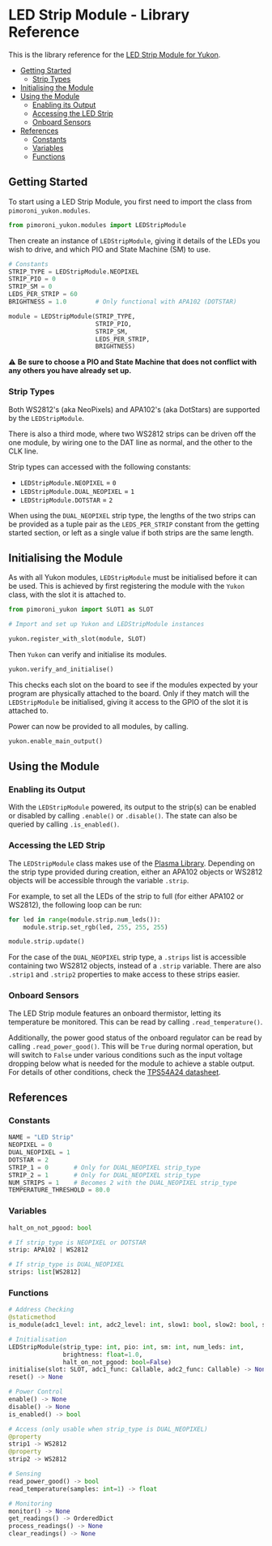 # LED Strip Module - Library Reference <!-- omit in toc -->

This is the library reference for the [LED Strip Module for Yukon](https://pimoroni.com/yukon).

- [Getting Started](#getting-started)
  - [Strip Types](#strip-types)
- [Initialising the Module](#initialising-the-module)
- [Using the Module](#using-the-module)
  - [Enabling its Output](#enabling-its-output)
  - [Accessing the LED Strip](#accessing-the-led-strip)
  - [Onboard Sensors](#onboard-sensors)
- [References](#references)
  - [Constants](#constants)
  - [Variables](#variables)
  - [Functions](#functions)


## Getting Started

To start using a LED Strip Module, you first need to import the class from `pimoroni_yukon.modules`.

```python
from pimoroni_yukon.modules import LEDStripModule
```

Then create an instance of `LEDStripModule`, giving it details of the LEDs you wish to drive, and which PIO and State Machine (SM) to use.

```python
# Constants
STRIP_TYPE = LEDStripModule.NEOPIXEL
STRIP_PIO = 0
STRIP_SM = 0
LEDS_PER_STRIP = 60
BRIGHTNESS = 1.0        # Only functional with APA102 (DOTSTAR)

module = LEDStripModule(STRIP_TYPE,
                        STRIP_PIO,
                        STRIP_SM, 
                        LEDS_PER_STRIP,
                        BRIGHTNESS)
```

:warning: **Be sure to choose a PIO and State Machine that does not conflict with any others you have already set up.**


### Strip Types

Both WS2812's (aka NeoPixels) and APA102's (aka DotStars) are supported by the `LEDStripModule`.

There is also a third mode, where two WS2812 strips can be driven off the one module, by wiring one to the DAT line as normal, and the other to the CLK line.

Strip types can accessed with the following constants:

* `LEDStripModule.NEOPIXEL` = `0`
* `LEDStripModule.DUAL_NEOPIXEL` = `1`
* `LEDStripModule.DOTSTAR` = `2`

When using the `DUAL_NEOPIXEL` strip type, the lengths of the two strips can be provided as a tuple pair as the `LEDS_PER_STRIP` constant from the getting started section, or left as a single value if both strips are the same length.


## Initialising the Module

As with all Yukon modules, `LEDStripModule` must be initialised before it can be used. This is achieved by first registering the module with the `Yukon` class, with the slot it is attached to.

```python
from pimoroni_yukon import SLOT1 as SLOT

# Import and set up Yukon and LEDStripModule instances

yukon.register_with_slot(module, SLOT)
```

Then `Yukon` can verify and initialise its modules.

```python
yukon.verify_and_initialise()
```

This checks each slot on the board to see if the modules expected by your program are physically attached to the board. Only if they match will the `LEDStripModule` be initialised, giving it access to the GPIO of the slot it is attached to.

Power can now be provided to all modules, by calling.

```python
yukon.enable_main_output()
```


## Using the Module

### Enabling its Output

With the `LEDStripModule` powered, its output to the strip(s) can be enabled or disabled by calling `.enable()` or `.disable()`. The state can also be queried by calling `.is_enabled()`.


### Accessing the LED Strip

The `LEDStripModule` class makes use of the [Plasma Library](https://github.com/pimoroni/pimoroni-pico/blob/main/micropython/modules/plasma/README.md). Depending on the strip type provided during creation, either an APA102 objects or WS2812 objects will be accessible through the variable `.strip`.

For example, to set all the LEDs of the strip to full (for either APA102 or WS2812), the following loop can be run:

```python
for led in range(module.strip.num_leds()):
    module.strip.set_rgb(led, 255, 255, 255)

module.strip.update()
```

For the case of the `DUAL_NEOPIXEL` strip type, a `.strips` list is accessible containing two WS2812 objects, instead of a `.strip` variable. There are also `.strip1` and `.strip2` properties to make access to these strips easier.


### Onboard Sensors

The LED Strip module features an onboard thermistor, letting its temperature be monitored. This can be read by calling `.read_temperature()`.

Additionally, the power good status of the onboard regulator can be read by calling `.read_power_good()`. This will be `True` during normal operation, but will switch to `False` under various conditions such as the input voltage dropping below what is needed for the module to achieve a stable output. For details of other conditions, check the [TPS54A24 datasheet](https://www.ti.com/lit/ds/symlink/tps54a24.pdf).


## References

### Constants

```python
NAME = "LED Strip"
NEOPIXEL = 0
DUAL_NEOPIXEL = 1
DOTSTAR = 2
STRIP_1 = 0       # Only for DUAL_NEOPIXEL strip_type
STRIP_2 = 1       # Only for DUAL_NEOPIXEL strip_type
NUM_STRIPS = 1    # Becomes 2 with the DUAL_NEOPIXEL strip_type
TEMPERATURE_THRESHOLD = 80.0
```


### Variables

```python
halt_on_not_pgood: bool

# If strip_type is NEOPIXEL or DOTSTAR
strip: APA102 | WS2812

# If strip_type is DUAL_NEOPIXEL
strips: list[WS2812]
```


### Functions

```python
# Address Checking
@staticmethod
is_module(adc1_level: int, adc2_level: int, slow1: bool, slow2: bool, slow3: bool) -> bool

# Initialisation
LEDStripModule(strip_type: int, pio: int, sm: int, num_leds: int,
               brightness: float=1.0,
               halt_on_not_pgood: bool=False)
initialise(slot: SLOT, adc1_func: Callable, adc2_func: Callable) -> None
reset() -> None

# Power Control
enable() -> None
disable() -> None
is_enabled() -> bool

# Access (only usable when strip_type is DUAL_NEOPIXEL)
@property
strip1 -> WS2812
@property
strip2 -> WS2812

# Sensing
read_power_good() -> bool
read_temperature(samples: int=1) -> float

# Monitoring
monitor() -> None
get_readings() -> OrderedDict
process_readings() -> None
clear_readings() -> None
```
